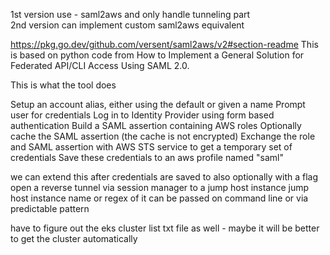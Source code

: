 1st version use - saml2aws and only handle tunneling part  
2nd version can implement custom saml2aws equivalent  

https://pkg.go.dev/github.com/versent/saml2aws/v2#section-readme
This is based on python code from How to Implement a General Solution for Federated API/CLI Access Using SAML 2.0.

This is what the tool does

Setup an account alias, either using the default or given a name
Prompt user for credentials
Log in to Identity Provider using form based authentication
Build a SAML assertion containing AWS roles
Optionally cache the SAML assertion (the cache is not encrypted)
Exchange the role and SAML assertion with AWS STS service to get a temporary set of credentials
Save these credentials to an aws profile named "saml"


we can extend this after credentials are saved to also optionally with a flag open a reverse tunnel via session manager to a jump host instance
jump host instance name or regex of it can be passed on command line or via predictable pattern

have to figure out the eks cluster list txt file as well - maybe it will be better to get the cluster automatically
